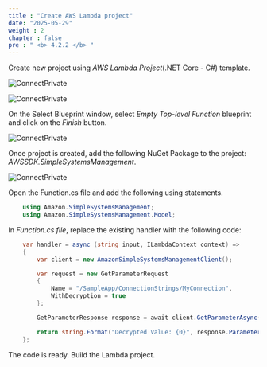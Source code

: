 ```yaml
---
title : "Create AWS Lambda project"
date: "2025-05-29"
weight : 2
chapter : false
pre : " <b> 4.2.2 </b> "
---
```



Create new project using *AWS Lambda Project*(.NET Core - C#) template.

![ConnectPrivate](../../../images/4-Securely/4.12.png)

![ConnectPrivate](../../../images/4-Securely/4.13.png)

On the Select Blueprint window, select *Empty Top-level Function* blueprint and click on the *Finish* button.

![ConnectPrivate](../../../images/4-Securely/4.14.png)

Once project is created, add the following NuGet Package to the project: *AWSSDK.SimpleSystemsManagement*.

![ConnectPrivate](../../../images/4-Securely/4.15.png)

Open the Function.cs file and add the following using statements.

```csharp
    using Amazon.SimpleSystemsManagement;
    using Amazon.SimpleSystemsManagement.Model;
```

In *Function.cs file*, replace the existing handler with the following code:

```csharp
    var handler = async (string input, ILambdaContext context) =>
    {
        var client = new AmazonSimpleSystemsManagementClient();

        var request = new GetParameterRequest
        {
            Name = "/SampleApp/ConnectionStrings/MyConnection",
            WithDecryption = true
        };

        GetParameterResponse response = await client.GetParameterAsync(request);

        return string.Format("Decrypted Value: {0}", response.Parameter.Value);
    };
```

The code is ready. Build the Lambda project.
